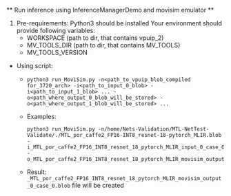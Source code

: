 ** Run inference using InferenceManagerDemo and movisim emulator **

1. Pre-requirements:
    Python3 should be installed
    Your environment should provide following variables:
    - WORKSPACE (path to dir, that contains vpuip_2)
    - MV_TOOLS_DIR (path to dir, that contains MV_TOOLS)
    - MV_TOOLS_VERSION

* Using script:
    - `python3 run_MoviSim.py -n<path_to_vpuip_blob_compiled for_3720_arch> -i<path_to_input_0_blob> -i<path_to_input_1_blob> ... -o<path_where_output_0_blob_will_be_stored> -o<path_where_output_1_blob_will_be_stored> ... `
    
    - Examples:
      ```
      python3 run_MoviSim.py -n/home/Nets-Validation/MTL-NetTest-Validate/./MTL_por_caffe2_FP16-INT8_resnet-18-pytorch_MLIR.blob -i_MTL_por_caffe2_FP16_INT8_resnet_18_pytorch_MLIR_input_0_case_0.blob -o_MTL_por_caffe2_FP16_INT8_resnet_18_pytorch_MLIR_movisim_output_0_case_0.blob
      
      ```
    - Result:
      `_MTL_por_caffe2_FP16_INT8_resnet_18_pytorch_MLIR_movisim_output_0_case_0.blob` file will be created
